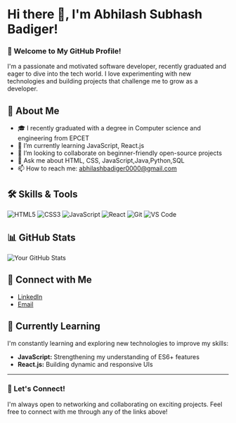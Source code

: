 # Hi there 👋, I'm Abhilash Subhash Badiger!

### 🌟 Welcome to My GitHub Profile!

I'm a passionate and motivated software developer, recently graduated and eager to dive into the tech world. I love experimenting with new technologies and building projects that challenge me to grow as a developer.

## 🚀 About Me

- 🎓 I recently graduated with a degree in Computer science and engineering from EPCET
- 🌱 I’m currently learning JavaScript, React.js
- 👯 I’m looking to collaborate on beginner-friendly open-source projects
- 💬 Ask me about HTML, CSS, JavaScript,Java,Python,SQL
- 📫 How to reach me: abhilashbadiger0000@gmail.com

## 🛠️ Skills & Tools

![HTML5](https://img.shields.io/badge/-HTML5-E34F26?logo=html5&logoColor=white&style=for-the-badge)
![CSS3](https://img.shields.io/badge/-CSS3-1572B6?logo=css3&logoColor=white&style=for-the-badge)
![JavaScript](https://img.shields.io/badge/-JavaScript-F7DF1E?logo=javascript&logoColor=black&style=for-the-badge)
![React](https://img.shields.io/badge/-React-61DAFB?logo=react&logoColor=black&style=for-the-badge)
![Git](https://img.shields.io/badge/-Git-F05032?logo=git&logoColor=white&style=for-the-badge)
![VS Code](https://img.shields.io/badge/-VS%20Code-007ACC?logo=visual-studio-code&logoColor=white&style=for-the-badge)

## 📊 GitHub Stats

![Your GitHub Stats](https://github-readme-stats.vercel.app/api?username=yourusername&show_icons=true&theme=radical)

## 🔗 Connect with Me

- [LinkedIn](http://www.linkedin.com/in/abhilashbadiger)
- [Email](mailto:abhilashbadiger0000@gmail.com)

## 🌱 Currently Learning

I'm constantly learning and exploring new technologies to improve my skills:

- **JavaScript:** Strengthening my understanding of ES6+ features
- **React.js:** Building dynamic and responsive UIs

---

### 🤝 Let's Connect!

I'm always open to networking and collaborating on exciting projects. Feel free to connect with me through any of the links above!

